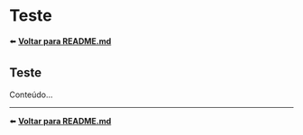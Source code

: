 # Teste

⬅️ **[Voltar para README.md](../README.md)**

## Teste

Conteúdo...

---

⬅️ **[Voltar para README.md](../README.md)**